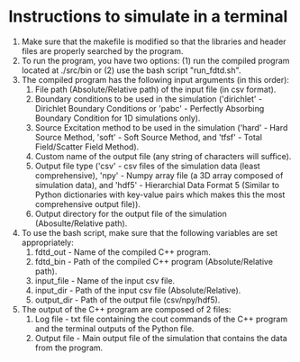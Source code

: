 # Instructions to simulate in a terminal

1. Make sure that the makefile is modified so that the libraries and header files are properly searched by the program.
2. To run the program, you have two options: (1) run the compiled program located at ./src/bin or (2) use the bash script "run_fdtd.sh".
3. The compiled program has the following input arguments (in this order):
    1. File path (Absolute/Relative path) of the input file (in csv format).
    2. Boundary conditions to be used in the simulation ('dirichlet' - Dirichlet Boundary Conditions or 'pabc' - Perfectly Absorbing Boundary Condition for 1D simulations only).
    3. Source Excitation method to be used in the simulation ('hard' - Hard Source Method, 'soft' - Soft Source Method, and 'tfsf' - Total Field/Scatter Field Method).
    4. Custom name of the output file (any string of characters will suffice).
    5. Output file type ('csv' - csv files of the simulation data (least comprehensive), 'npy' - Numpy array file (a 3D array composed of simulation data), and 'hdf5' - Hierarchial Data Format 5 (Similar to Python dictionaries with key-value pairs which makes this the most comprehensive output file)).
    6. Output directory for the output file of the simulation (Abosulte/Relative path).
4. To use the bash script, make sure that the following variables are set appropriately:
    1. fdtd_out - Name of the compiled C++ program.
    2. fdtd_bin - Path of the compiled C++ program (Absolute/Relative path).
    3. input_file - Name of the input csv file.
    4. input_dir - Path of the input csv file (Absolute/Relative).
    5. output_dir - Path of the output file (csv/npy/hdf5).
5. The output of the C++ program are composed of 2 files:
    1. Log file - txt file containing the cout commands of the C++ program and the terminal outputs of the Python file.
    2. Output file - Main output file of the simulation that contains the data from the program.